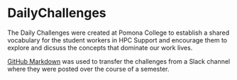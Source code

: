 # DailyChallenges

The Daily Challenges were created at Pomona College to establish a shared vocabulary for the student workers in HPC Support
and encourage them to explore and dicsuss the concepts that dominate our work lives.

[GitHub Markdown](https://github.com/adam-p/markdown-here/wiki/Markdown-Cheatsheet) was used to transfer the challenges from a Slack channel where they were posted over the course of a semester.
